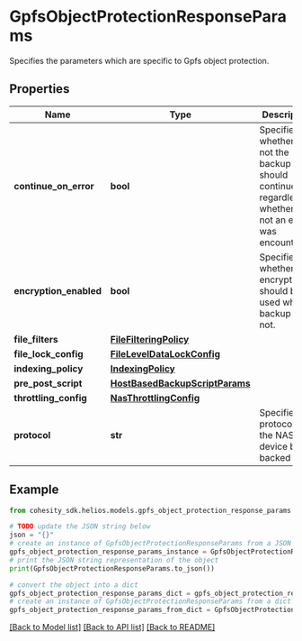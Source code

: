 # GpfsObjectProtectionResponseParams

Specifies the parameters which are specific to Gpfs object protection.

## Properties

Name | Type | Description | Notes
------------ | ------------- | ------------- | -------------
**continue_on_error** | **bool** | Specifies whether or not the backup should continue regardless of whether or not an error was encountered. | [optional] 
**encryption_enabled** | **bool** | Specifies whether the encryption should be used while backup or not. | [optional] 
**file_filters** | [**FileFilteringPolicy**](FileFilteringPolicy.md) |  | [optional] 
**file_lock_config** | [**FileLevelDataLockConfig**](FileLevelDataLockConfig.md) |  | [optional] 
**indexing_policy** | [**IndexingPolicy**](IndexingPolicy.md) |  | [optional] 
**pre_post_script** | [**HostBasedBackupScriptParams**](HostBasedBackupScriptParams.md) |  | [optional] 
**throttling_config** | [**NasThrottlingConfig**](NasThrottlingConfig.md) |  | [optional] 
**protocol** | **str** | Specifies the protocol of the NAS device being backed up. | [optional] 

## Example

```python
from cohesity_sdk.helios.models.gpfs_object_protection_response_params import GpfsObjectProtectionResponseParams

# TODO update the JSON string below
json = "{}"
# create an instance of GpfsObjectProtectionResponseParams from a JSON string
gpfs_object_protection_response_params_instance = GpfsObjectProtectionResponseParams.from_json(json)
# print the JSON string representation of the object
print(GpfsObjectProtectionResponseParams.to_json())

# convert the object into a dict
gpfs_object_protection_response_params_dict = gpfs_object_protection_response_params_instance.to_dict()
# create an instance of GpfsObjectProtectionResponseParams from a dict
gpfs_object_protection_response_params_from_dict = GpfsObjectProtectionResponseParams.from_dict(gpfs_object_protection_response_params_dict)
```
[[Back to Model list]](../README.md#documentation-for-models) [[Back to API list]](../README.md#documentation-for-api-endpoints) [[Back to README]](../README.md)


